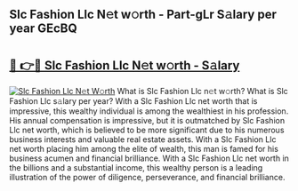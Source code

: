 ## Slc Fashion Llc N𝚎t w𝚘rth - Part-gLr S𝚊lary per year GEcBQ

# <h2><a href="http://gc1edht.nevu.top/?p=Slc+Fashion+Llc">🔗 👉🔴 Slc Fashion Llc N𝚎t w𝚘rth - S𝚊lary</a></h2>

[![Slc Fashion Llc N𝚎t W𝚘rth](https://i.imgur.com/Oavwk0R.jpeg)](http://gc1edht.nevu.top/?p=Slc+Fashion+Llc)
What is Slc Fashion Llc n𝚎t w𝚘rth? What is Slc Fashion Llc s𝚊lary per year?
With a Slc Fashion Llc net worth that is impressive, this wealthy individual is among the wealthiest in his profession. His annual compensation is impressive, but it is outmatched by Slc Fashion Llc net worth, which is believed to be more significant due to his numerous business interests and valuable real estate assets. With a Slc Fashion Llc net worth placing him among the elite of wealth, this man is famed for his business acumen and financial brilliance. With a Slc Fashion Llc net worth in the billions and a substantial income, this wealthy person is a leading illustration of the power of diligence, perseverance, and financial brilliance.
